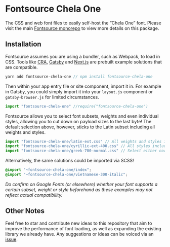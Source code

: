 # Fontsource Chela One

The CSS and web font files to easily self-host the “Chela One” font. Please visit the main [Fontsource monorepo](https://github.com/DecliningLotus/fontsource) to view more details on this package.

## Installation

Fontsource assumes you are using a bundler, such as Webpack, to load in CSS. Tools like [CRA](https://create-react-app.dev/), [Gatsby](https://www.gatsbyjs.org/) and [Next.js](https://nextjs.org/) are prebuilt example solutions that are compatible.

```javascript
yarn add fontsource-chela-one // npm install fontsource-chela-one
```

Then within your app entry file or site component, import it in. For example in Gatsby, you could simply import it into your `layout.js` component or `gatsby-browser.js` for limited circumstances.

```javascript
import "fontsource-chela-one" //require("fontsource-chela-one")
```

Fontsource allows you to select font subsets, weights and even individual styles, allowing you to cut down on payload sizes to the last byte! The default selection above, however, sticks to the Latin subset including all weights and styles.

```javascript
import "fontsource-chela-one/latin-ext.css" // All weights and styles included.
import "fontsource-chela-one/cyrillic-ext-400.css" // All styles included.
import "fontsource-chela-one/greek-700-normal.css" // Select either normal or italic.
```

Alternatively, the same solutions could be imported via SCSS!

```scss
@import "~fontsource-chela-one/index";
@import "~fontsource-chela-one/vietnamese-300-italic";
```

_Do confirm on Google Fonts (or elsewhere) whether your font supports a certain subset, weight or style beforehand as these examples may not reflect actual compatibility._

## Other Notes

Feel free to star and contribute new ideas to this repository that aim to improve the performance of font loading, as well as expanding the existing library we already have. Any suggestions or ideas can be voiced via an [issue](https://github.com/DecliningLotus/fontsource/issues).
